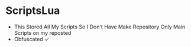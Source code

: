 # ScriptsLua
- This Stored All My Scripts So I Don't Have Make Repository Only Main Scripts on my reposted 
- Obfuscated ✓

